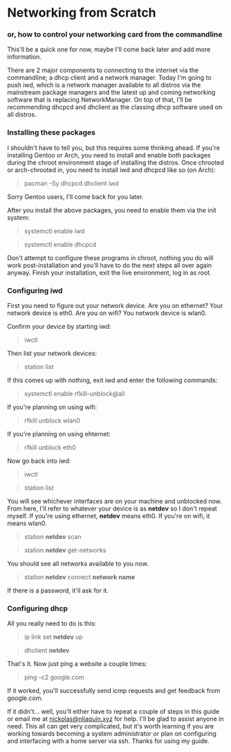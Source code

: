 # Networking from Scratch
### or, how to control your networking card from the commandline

This'll be a quick one for now, maybe I'll come back later and add more information.

There are 2 major components to connecting to the internet via the commandline; a dhcp client and a network manager. Today I'm going to push iwd, which is a network manager available to all distros via the mainstream package managers and the latest up and coming networking software that is replacing NetworkManager. On top of that, I'll be recommending dhcpcd and dhclient as the classing dhcp software used on all distros.

### Installing these packages
I shouldn't have to tell you, but this requires some thinking ahead. If you're installing Gentoo or Arch, you need to install and enable both packages during the chroot environment stage of installing the distros. Once chrooted or arch-chrooted in, you need to install iwd and dhcpcd like so (on Arch):
> pacman -Sy dhcpcd dhclient iwd

Sorry Gentoo users, I'll come back for you later.

After you install the above packages, you need to enable them via the init system:
> systemctl enable iwd

> systemctl enable dhcpcd

Don't attempt to configure these programs in chroot, nothing you do will work post-installation and you'll have to do the next steps all over again anyway. Finish your installation, exit the live environment, log in as root.

### Configuring iwd
First you need to figure out your network device. Are you on ethernet? Your network device is eth0. Are you on wifi? You network device is wlan0.

Confirm your device by starting iwd:
> iwctl

Then list your network devices:
> station list

If this comes up with nothing, exit iwd and enter the following commands:
> systemctl enable rfkill-unblock@all

If you're planning on using wifi:
> rfkill unblock wlan0

If you're planning on using ehternet:
> rfkill unblock eth0

Now go back into iwd:
> iwctl

> station list

You will see whichever interfaces are on your machine and unblocked now. From here, I'll refer to whatever your device is as **netdev** so I don't repeat myself. If you're using ethernet, **netdev** means eth0. If you're on wifi, it means wlan0.

> station **netdev** scan

> station **netdev** get-networks

You should see all networks available to you now.

> station **netdev** connect **network name**

If there is a password, it'll ask for it.

### Configuring dhcp
All you really need to do is this:
> ip link set **netdev** up

> dhclient **netdev**

That's it. Now just ping a website a couple times:
> ping -c2 google.com

If it worked, you'll successfully send icmp requests and get feedback from google.com.

If it didn't... well, you'll either have to repeat a couple of steps in this guide or email me at nickolas@nliaquin.xyz for help. I'll be glad to assist anyone in need. This all can get very complicated, but it's worth learning if you are working towards becoming a system administrator or plan on configuring and interfacing with a home server via ssh. Thanks for using my guide.
